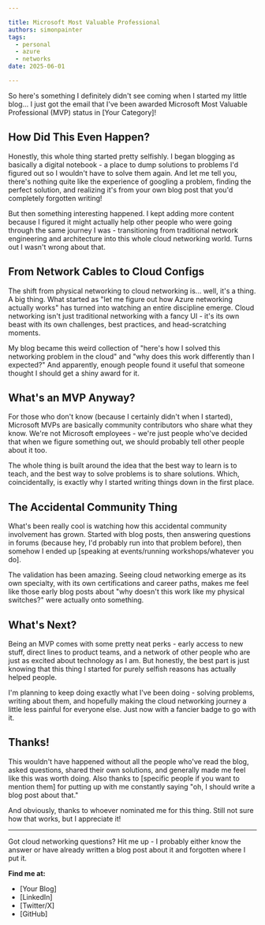 ```yaml
---

title: Microsoft Most Valuable Professional
authors: simonpainter
tags:
  - personal
  - azure
  - networks
date: 2025-06-01

---
```


So here's something I definitely didn't see coming when I started my little blog... I just got the email that I've been awarded Microsoft Most Valuable Professional (MVP) status in [Your Category]!

<!-- truncate -->


## How Did This Even Happen?

Honestly, this whole thing started pretty selfishly. I began blogging as basically a digital notebook - a place to dump solutions to problems I'd figured out so I wouldn't have to solve them again. And let me tell you, there's nothing quite like the experience of googling a problem, finding the perfect solution, and realizing it's from your own blog post that you'd completely forgotten writing!

But then something interesting happened. I kept adding more content because I figured it might actually help other people who were going through the same journey I was - transitioning from traditional network engineering and architecture into this whole cloud networking world. Turns out I wasn't wrong about that.

## From Network Cables to Cloud Configs

The shift from physical networking to cloud networking is... well, it's a thing. A big thing. What started as "let me figure out how Azure networking actually works" has turned into watching an entire discipline emerge. Cloud networking isn't just traditional networking with a fancy UI - it's its own beast with its own challenges, best practices, and head-scratching moments.

My blog became this weird collection of "here's how I solved this networking problem in the cloud" and "why does this work differently than I expected?" And apparently, enough people found it useful that someone thought I should get a shiny award for it.

## What's an MVP Anyway?

For those who don't know (because I certainly didn't when I started), Microsoft MVPs are basically community contributors who share what they know. We're not Microsoft employees - we're just people who've decided that when we figure something out, we should probably tell other people about it too.

The whole thing is built around the idea that the best way to learn is to teach, and the best way to solve problems is to share solutions. Which, coincidentally, is exactly why I started writing things down in the first place.

## The Accidental Community Thing

What's been really cool is watching how this accidental community involvement has grown. Started with blog posts, then answering questions in forums (because hey, I'd probably run into that problem before), then somehow I ended up [speaking at events/running workshops/whatever you do].

The validation has been amazing. Seeing cloud networking emerge as its own specialty, with its own certifications and career paths, makes me feel like those early blog posts about "why doesn't this work like my physical switches?" were actually onto something.

## What's Next?

Being an MVP comes with some pretty neat perks - early access to new stuff, direct lines to product teams, and a network of other people who are just as excited about technology as I am. But honestly, the best part is just knowing that this thing I started for purely selfish reasons has actually helped people.

I'm planning to keep doing exactly what I've been doing - solving problems, writing about them, and hopefully making the cloud networking journey a little less painful for everyone else. Just now with a fancier badge to go with it.

## Thanks!

This wouldn't have happened without all the people who've read the blog, asked questions, shared their own solutions, and generally made me feel like this was worth doing. Also thanks to [specific people if you want to mention them] for putting up with me constantly saying "oh, I should write a blog post about that."

And obviously, thanks to whoever nominated me for this thing. Still not sure how that works, but I appreciate it!

---

Got cloud networking questions? Hit me up - I probably either know the answer or have already written a blog post about it and forgotten where I put it.

**Find me at:**
- [Your Blog]
- [LinkedIn]
- [Twitter/X]
- [GitHub]